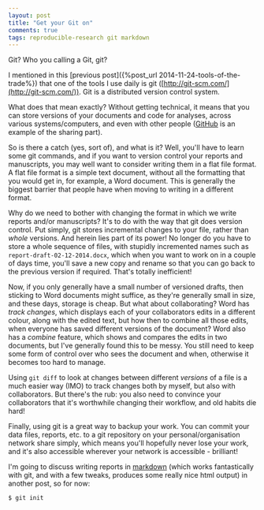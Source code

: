 ```yaml
---
layout: post
title: "Get your Git on"
comments: true
tags: reproducible-research git markdown
---
```


Git? Who you calling a Git, git?

I mentioned in this
[previous post]({%post_url 2014-11-24-tools-of-the-trade%}) that one of the
tools I use daily is git ([http://git-scm.com/](http://git-scm.com/)). Git is a
distributed version control system.

What does that mean exactly? Without getting technical, it means that you can
store versions of your documents and code for analyses, across various
systems/computers, and even with other people ([GitHub](https://github.com/) is
an example of the sharing part).

So is there a catch (yes, sort of), and what is it? Well, you'll have to learn
some git commands, and if you want to version control your reports and
manuscripts, you may well want to consider writing them in a flat file format. A
flat file format is a simple text document, without all the formatting that you
would get in, for example, a Word document. This is generally the biggest
barrier that people have when moving to writing in a different format.

Why do we need to bother with changing the format in which we write reports
and/or manuscripts? It's to do with the way that git does version control. Put
simply, git stores incremental changes to your file, rather than *whole*
versions. And herein lies part of its power! No longer do you have to store a
whole sequence of files, with stupidly incremented names such as
`report-draft-02-12-2014.docx`, which when you want to work on in a couple of
days time, you'll save a new copy and rename so that you can go back to the
previous version if required. That's totally inefficient!

Now, if you only generally have a small number of versioned drafts, then
sticking to Word documents might suffice, as they're generally small in size,
and these days, storage is cheap. But what about collaborating? Word has *track
changes*, which displays each of your collaborators edits in a different colour,
along with the edited text, but how then to combine all those edits, when
everyone has saved different versions of the document? Word also has a *combine*
feature, which shows and compares the edits in two documents, but I've generally
found this to be messy. You still need to keep some form of control over who
sees the document and when, otherwise it becomes too hard to manage.

Using `git diff` to look at changes between different *versions* of a file is a
much easier way (IMO) to track changes both by myself, but also with
collaborators. But there's the rub: you also need to convince your collaborators
that it's worthwhile changing their workflow, and old habits die hard!

Finally, using git is a great way to backup your work. You can commit your data
files, reports, etc. to a git repository on your personal/organisation network
share simply, which means you'll hopefully never lose your work, and it's also
accessible wherever your network is accessible - brilliant!

I'm going to discuss writing reports in
[markdown](http://daringfireball.net/projects/markdown/) (which works
fantastically with git, and with a few tweaks, produces some really nice html
output) in another post, so for now:

```{bash}
$ git init
```
